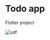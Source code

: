 # Todo app

Flutter project

![sdf](https://user-images.githubusercontent.com/58065184/171339222-98f7b6f5-5d03-4150-a16d-0672fcaeee75.png)
